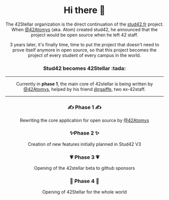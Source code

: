 <h1 align="center">Hi there 👋</h1>

<p align="center">The 42Stellar organization is the direct continuation of the <a href="https://stud42.fr">stud42.fr</a> project. When <a href="https://github.com/42Atomys">@42Atomys</a> (aka. Atom) created stud42, he announced that the project would be open source when he left 42 staff.</p>

<p align="center">3 years later, it's finally time, time to put the project that doesn't need to prove itself anymore in open source, so that this project becomes the project of every student of every campus in the world.</p>

<h3 align="center">Stud42 becomes 42Stellar :tada: </h3>

<hr/>

<p align="center">Currently in <b>phase 1</b>, the main core of 42stellar is being written by <a href="https://github.com/42Atomys">@42Atomys</a>, helped by his friend <a href="https://github.com/rgaiffe">@rgaiffe</a>, two ex-42staff.</p>

<hr />

<h3 align="center">✍️ Phase 1 ✍️</h3>
<p align="center">Rewriting the core application for open source by <a href="https://github.com/42Atomys">@42Atomys</a></p>
<h3 align="center">✨Phase 2 ✨</h3>
<p align="center">Creation of new features initially planned in Stud42 V3</p>
<h3 align="center">💗 Phase 3 💗</h3>
<p align="center">Opening of the 42stellar beta to github sponsors</p>
<h3 align="center">🎉 Phase 4 🎉</h3>
<p align="center">Opening of 42Stellar for the whole world</p>
